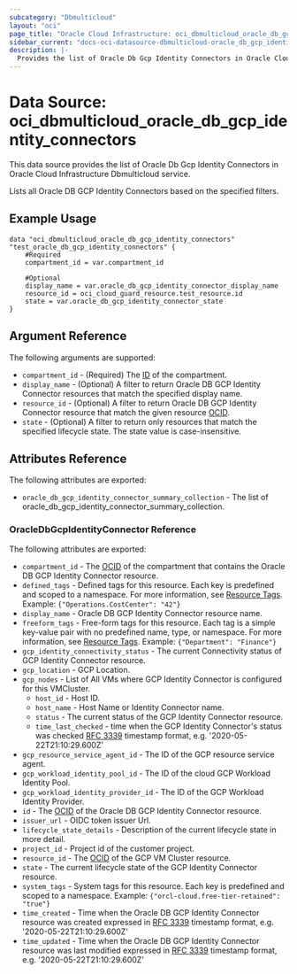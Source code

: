 ```yaml
---
subcategory: "Dbmulticloud"
layout: "oci"
page_title: "Oracle Cloud Infrastructure: oci_dbmulticloud_oracle_db_gcp_identity_connectors"
sidebar_current: "docs-oci-datasource-dbmulticloud-oracle_db_gcp_identity_connectors"
description: |-
  Provides the list of Oracle Db Gcp Identity Connectors in Oracle Cloud Infrastructure Dbmulticloud service
---
```


# Data Source: oci_dbmulticloud_oracle_db_gcp_identity_connectors
This data source provides the list of Oracle Db Gcp Identity Connectors in Oracle Cloud Infrastructure Dbmulticloud service.

Lists all Oracle DB GCP Identity Connectors based on the specified filters.


## Example Usage

```hcl
data "oci_dbmulticloud_oracle_db_gcp_identity_connectors" "test_oracle_db_gcp_identity_connectors" {
	#Required
	compartment_id = var.compartment_id

	#Optional
	display_name = var.oracle_db_gcp_identity_connector_display_name
	resource_id = oci_cloud_guard_resource.test_resource.id
	state = var.oracle_db_gcp_identity_connector_state
}
```

## Argument Reference

The following arguments are supported:

* `compartment_id` - (Required) The [ID](https://docs.cloud.oracle.com/iaas/Content/General/Concepts/identifiers.htm) of the compartment.
* `display_name` - (Optional) A filter to return Oracle DB GCP Identity Connector resources that match the specified display name.
* `resource_id` - (Optional) A filter to return Oracle DB GCP Identity Connector resource that match the given resource [OCID](https://docs.cloud.oracle.com/iaas/Content/General/Concepts/identifiers.htm).
* `state` - (Optional) A filter to return only resources that match the specified lifecycle state. The state value is case-insensitive. 


## Attributes Reference

The following attributes are exported:

* `oracle_db_gcp_identity_connector_summary_collection` - The list of oracle_db_gcp_identity_connector_summary_collection.

### OracleDbGcpIdentityConnector Reference

The following attributes are exported:

* `compartment_id` - The [OCID](https://docs.cloud.oracle.com/iaas/Content/General/Concepts/identifiers.htm) of the compartment that contains the Oracle DB GCP Identity Connector resource.
* `defined_tags` - Defined tags for this resource. Each key is predefined and scoped to a namespace. For more information, see [Resource Tags](https://docs.cloud.oracle.com/iaas/Content/General/Concepts/resourcetags.htm).  Example: `{"Operations.CostCenter": "42"}` 
* `display_name` - Oracle DB GCP Identity Connector resource name.
* `freeform_tags` - Free-form tags for this resource. Each tag is a simple key-value pair with no predefined name, type, or namespace. For more information, see [Resource Tags](https://docs.cloud.oracle.com/iaas/Content/General/Concepts/resourcetags.htm).  Example: `{"Department": "Finance"}` 
* `gcp_identity_connectivity_status` - The current Connectivity status of GCP Identity Connector resource.
* `gcp_location` - GCP Location.
* `gcp_nodes` - List of All VMs where GCP Identity Connector is configured for this VMCluster.
	* `host_id` - Host ID.
	* `host_name` - Host Name or Identity Connector name.
	* `status` - The current status of the GCP Identity Connector resource.
	* `time_last_checked` - time when the GCP Identity Connector's status was checked [RFC 3339](https://tools.ietf.org/html/rfc3339) timestamp format, e.g. '2020-05-22T21:10:29.600Z' 
* `gcp_resource_service_agent_id` - The ID of the GCP resource service agent.
* `gcp_workload_identity_pool_id` - The ID of the cloud GCP Workload Identity Pool.
* `gcp_workload_identity_provider_id` - The ID of the GCP Workload Identity Provider.
* `id` - The [OCID](https://docs.cloud.oracle.com/iaas/Content/General/Concepts/identifiers.htm) of the Oracle DB GCP Identity Connector resource.
* `issuer_url` - OIDC token issuer Url.
* `lifecycle_state_details` - Description of the current lifecycle state in more detail.
* `project_id` - Project id of the customer project.
* `resource_id` - The [OCID](https://docs.cloud.oracle.com/iaas/Content/General/Concepts/identifiers.htm) of the GCP VM Cluster resource.
* `state` - The current lifecycle state of the GCP Identity Connector resource.
* `system_tags` - System tags for this resource. Each key is predefined and scoped to a namespace.  Example: `{"orcl-cloud.free-tier-retained": "true"}` 
* `time_created` - Time when the Oracle DB GCP Identity Connector resource was created expressed in [RFC 3339](https://tools.ietf.org/html/rfc3339) timestamp format, e.g. '2020-05-22T21:10:29.600Z' 
* `time_updated` - Time when the Oracle DB GCP Identity Connector resource was last modified expressed in [RFC 3339](https://tools.ietf.org/html/rfc3339) timestamp format, e.g. '2020-05-22T21:10:29.600Z' 

